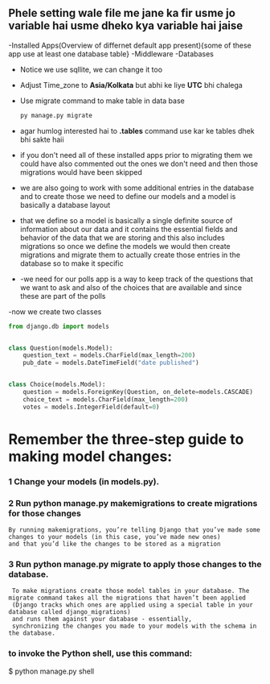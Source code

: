 ## Phele setting wale file me jane ka fir usme jo variable hai usme dheko kya variable hai jaise

-Installed Apps(Overview of differnet default app present){some of these app use at least one database table}
-Middleware
-Databases

- Notice we use sqllite, we can change it too

- Adjust Time_zone to **Asia/Kolkata** but abhi ke liye **UTC** bhi chalega

- Use migrate command to make table in data base

  ```sh
  py manage.py migrate
  ```

 - agar humlog interested hai to **.tables** command use kar ke tables dhek bhi sakte haii


 - if you don't need all of these installed apps prior to migrating them we could have also commented out the ones we don't need and then those migrations would have been skipped

 - we are also going to work with some additional entries in the database and to create those we need to define our models and a model is basically a database layout

-	that we define so a model is basically a single definite source of information about our data and it contains the essential fields and behavior of the data that we are storing and this also includes migrations so once we define the models we would then create migrations and migrate them to actually create those entries in the database so to make it specific
  
-	-we need for our polls app is a way to keep track of the questions that we want to ask and also of the choices that are available and since these are part of the polls

-now we create two classes

```py
from django.db import models


class Question(models.Model):
    question_text = models.CharField(max_length=200)
    pub_date = models.DateTimeField("date published")


class Choice(models.Model):
    question = models.ForeignKey(Question, on_delete=models.CASCADE)
    choice_text = models.CharField(max_length=200)
    votes = models.IntegerField(default=0)
```

# Remember the three-step guide to making model changes:

### 1 Change your models (in models.py).

### 2 Run **python manage.py makemigrations** to create migrations for those changes
  ```text
  By running makemigrations, you’re telling Django that you’ve made some changes to your models (in this case, you’ve made new ones) 
  and that you’d like the changes to be stored as a migration
  ```

### 3 Run **python manage.py migrate** to apply those changes to the database.
  ```text
   To make migrations create those model tables in your database. The migrate command takes all the migrations that haven’t been applied
   (Django tracks which ones are applied using a special table in your database called django_migrations)
   and runs them against your database - essentially,
   synchronizing the changes you made to your models with the schema in the database.
  ```

### to invoke the Python shell, use this command:

$ python manage.py shell
